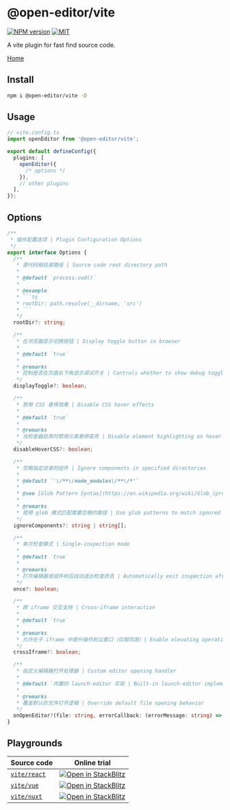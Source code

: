 # @open-editor/vite

[![NPM version](https://img.shields.io/npm/v/@open-editor/vite?color=)](https://www.npmjs.com/package/@open-editor/vite)
[![MIT](https://img.shields.io/github/license/zjxxxxxxxxx/open-editor)](https://opensource.org/licenses/MIT)

A vite plugin for fast find source code.

[Home](https://github.com/zjxxxxxxxxx/open-editor#readme)

## Install

```bash
npm i @open-editor/vite -D
```

## Usage

```ts
// vite.config.ts
import openEditor from '@open-editor/vite';

export default defineConfig({
  plugins: [
    openEditor({
      /* options */
    }),
    // other plugins
  ],
});
```

## Options

````ts
/**
 * 插件配置选项 | Plugin Configuration Options
 */
export interface Options {
  /**
   * 源代码根目录路径 | Source code root directory path
   *
   * @default `process.cwd()`
   *
   * @example
   * ```ts
   * rootDir: path.resolve(__dirname, 'src')
   * ```
   */
  rootDir?: string;

  /**
   * 在浏览器显示切换按钮 | Display toggle button in browser
   *
   * @default `true`
   *
   * @remarks
   * 控制是否在页面右下角显示调试开关 | Controls whether to show debug toggle at bottom-right corner
   */
  displayToggle?: boolean;

  /**
   * 禁用 CSS 悬停效果 | Disable CSS hover effects
   *
   * @default `true`
   *
   * @remarks
   * 当检查器启用时禁用元素悬停高亮 | Disable element highlighting on hover when inspector is active
   */
  disableHoverCSS?: boolean;

  /**
   * 忽略指定目录的组件 | Ignore components in specified directories
   *
   * @default `'\/**\/node_modules\/**\/*'`
   *
   * @see [Glob Pattern Syntax](https://en.wikipedia.org/wiki/Glob_(programming))
   *
   * @remarks
   * 使用 glob 模式匹配需要忽略的路径 | Use glob patterns to match ignored paths
   */
  ignoreComponents?: string | string[];

  /**
   * 单次检查模式 | Single-inspection mode
   *
   * @default `true`
   *
   * @remarks
   * 打开编辑器或组件树后自动退出检查状态 | Automatically exit inspection after opening editor or component tree
   */
  once?: boolean;

  /**
   * 跨 iframe 交互支持 | Cross-iframe interaction
   *
   * @default `true`
   *
   * @remarks
   * 允许在子 iframe 中提升操作到父窗口（仅限同源）| Enable elevating operations from child iframes to parent window (same-origin only)
   */
  crossIframe?: boolean;

  /**
   * 自定义编辑器打开处理器 | Custom editor opening handler
   *
   * @default `内置的 launch-editor 实现 | Built-in launch-editor implementation`
   *
   * @remarks
   * 覆盖默认的文件打开逻辑 | Override default file opening behavior
   */
  onOpenEditor?(file: string, errorCallback: (errorMessage: string) => void): void;
}
````

## Playgrounds

| Source code                                                                                 | Online trial                                                                                                                                                                 |
| ------------------------------------------------------------------------------------------- | ---------------------------------------------------------------------------------------------------------------------------------------------------------------------------- |
| [`vite/react`](https://github.com/zjxxxxxxxxx/open-editor/tree/main/playgrounds/vite-react) | [![Open in StackBlitz](https://developer.stackblitz.com/img/open_in_stackblitz.svg)](https://stackblitz.com/github/zjxxxxxxxxx/open-editor/tree/main/playgrounds/vite-react) |
| [`vite/vue`](https://github.com/zjxxxxxxxxx/open-editor/tree/main/playgrounds/vite-vue)     | [![Open in StackBlitz](https://developer.stackblitz.com/img/open_in_stackblitz.svg)](https://stackblitz.com/github/zjxxxxxxxxx/open-editor/tree/main/playgrounds/vite-vue)   |
| [`vite/nuxt`](https://github.com/zjxxxxxxxxx/open-editor/tree/main/playgrounds/vite-nuxt)   | [![Open in StackBlitz](https://developer.stackblitz.com/img/open_in_stackblitz.svg)](https://stackblitz.com/github/zjxxxxxxxxx/open-editor/tree/main/playgrounds/vite-nuxt)  |
